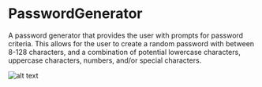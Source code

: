 # PasswordGenerator
 A password generator that provides the user with prompts
 for password criteria. This allows for the user to create 
 a random password with between 8-128 characters, and a
 combination of potential lowercase characters, uppercase
 characters, numbers, and/or special characters. 

 ![alt text](https://github.com/[st12345678910]/[PasswordGenerator]/assets/demopic.png?raw=true)